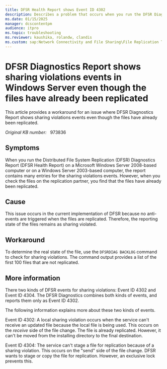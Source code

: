```yaml
---
title: DFSR Health Report shows Event ID 4302
description: Describes a problem that occurs when you run the DFSR Diagnostics Report (DFSR Health Report). Many entries of Event ID 4302 are reported even though the files have already been replicated.
ms.date: 01/15/2025
manager: dcscontentpm
audience: itpro
ms.topic: troubleshooting
ms.reviewer: kaushika, rolandw, clandis
ms.custom: sap:Network Connectivity and File Sharing\File Replication Technologies (FRS and DFSR), csstroubleshoot
---
```

# DFSR Diagnostics Report shows sharing violations events in Windows Server even though the files have already been replicated

This article provides a workaround for an issue where DFSR Diagnostics Report shows sharing violations events even though the files have already been replicated.

_Original KB number:_ &nbsp; 973836

## Symptoms

When you run the Distributed File System Replication (DFSR) Diagnostics Report (DFSR Health Report) on a Microsoft Windows Server 2008-based computer or on a Windows Server 2003-based computer, the report contains many entries for the sharing violations events. However, when you check the files on the replication partner, you find that the files have already been replicated.

## Cause

This issue occurs in the current implementation of DFSR because no anti-events are triggered when the files are replicated. Therefore, the reporting state of the files remains as sharing violated.

## Workaround

To determine the real state of the file, use the `DFSRDIAG BACKLOG` command to check for sharing violations. The command output provides a list of the first 100 files that are not replicated.

## More information

There two kinds of DFSR events for sharing violations: Event ID 4302 and Event ID 4304. The DFSR Diagnostics combines both kinds of events, and reports them only as Event ID 4302.

The following information explains more about these two kinds of events.

Event ID 4302: A local sharing violation occurs when the service can't receive an updated file because the local file is being used. This occurs on the *receive* side of the file change. The file is already replicated. However, it can't be moved from the installing directory to the final destination.

Event ID 4304: The service can't stage a file for replication because of a sharing violation. This occurs on the "send" side of the file change. DFSR wants to stage or copy the file for replication. However, an exclusive lock prevents this.
